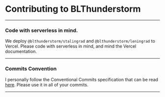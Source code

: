 # Contributing to BLThunderstorm

---
### Code with serverless in mind.
We deploy `@blthunderstorm/stalingrad` and `@blthunderstorm/leningrad` to Vercel. Please code with serverless in mind, and mind the Vercel documentation.

---
### Commits Convention

I personally follow the Conventional Commits specification that can be read
[here](https://www.conventionalcommits.org/en/v1.0.0/). Please use it in all of
your commits.

---
